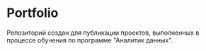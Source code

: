 # Portfolio
Репозиторий создан для публикации проектов, выполненных в процессе обучения по программе "Аналитик данных". 
